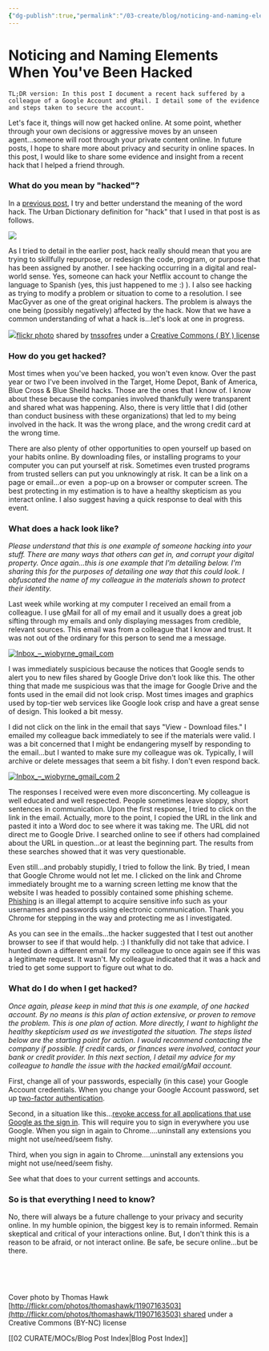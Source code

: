```yaml
---
{"dg-publish":true,"permalink":"/03-create/blog/noticing-and-naming-elements-when-you-ve-been-hacked/","title":"Noticing and Naming Elements When You've Been Hacked","tags":["hack","privacy","security"]}
---
```


# Noticing and Naming Elements When You've Been Hacked

```
TL;DR version: In this post I document a recent hack suffered by a colleague of a Google Account and gMail. I detail some of the evidence and steps taken to secure the account.
```

Let's face it, things will now get hacked online. At some point, whether through your own decisions or aggressive moves by an unseen agent...someone will root through your private content online. In future posts, I hope to share more about privacy and security in online spaces. In this post, I would like to share some evidence and insight from a recent hack that I helped a friend through.

### What do you mean by "hacked"?

In a [previous post](http://wiobyrne.com/hack-become-a-bad-word/), I try and better understand the meaning of the word hack. The Urban Dictionary definition for "hack" that I used in that post is as follows.

![](images/Urban+Dictionary_+hack.jpg)

As I tried to detail in the earlier post, hack really should mean that you are trying to skillfully repurpose, or redesign the code, program, or purpose that has been assigned by another. I see hacking occurring in a digital and real-world sense. Yes, someone can hack your Netflix account to change the language to Spanish (yes, this just happened to me :) ). I also see hacking as trying to modify a problem or situation to come to a resolution. I see MacGyver as one of the great original hackers. The problem is always the one being (possibly negatively) affected by the hack. Now that we have a common understanding of what a hack is...let's look at one in progress.

[![](images/14218019828_4f7a640d79.jpg)](http://flickr.com/photos/124561666@N02/14218019828 "macgyver")[flickr photo](http://flickr.com/photos/124561666@N02/14218019828 "macgyver") shared by [tnssofres](http://flickr.com/people/124561666@N02) under a [Creative Commons ( BY ) license](http://creativecommons.org/licenses/by/2.0/)

### How do you get hacked?

Most times when you've been hacked, you won't even know. Over the past year or two I've been involved in the Target, Home Depot, Bank of America, Blue Cross & Blue Sheild hacks. Those are the ones that I know of. I know about these because the companies involved thankfully were transparent and shared what was happening. Also, there is very little that I did (other than conduct business with these organizations) that led to my being involved in the hack. It was the wrong place, and the wrong credit card at the wrong time.

There are also plenty of other opportunities to open yourself up based on your habits online. By downloading files, or installing programs to your computer you can put yourself at risk. Sometimes even trusted programs from trusted sellers can put you unknowingly at risk. It can be a link on a page or email...or even  a pop-up on a browser or computer screen. The best protecting in my estimation is to have a healthy skepticism as you interact online. I also suggest having a quick response to deal with this event.

### What does a hack look like?

_Please understand that this is one example of someone hacking into your stuff. There are many ways that others can get in, and corrupt your digital property. Once again...this is one example that I'm detailing below. I'm sharing this for the purposes of detailing one way that this could look. I obfuscated the name of my colleague in the materials shown to protect their identity._

Last week while working at my computer I received an email from a colleague. I use gMail for all of my email and it usually does a great job sifting through my emails and only displaying messages from credible, relevant sources. This email was from a colleague that I know and trust. It was not out of the ordinary for this person to send me a message.

[![Inbox_–_wiobyrne_gmail_com](images/Inbox_–_wiobyrne_gmail_com-750x380.png)](http://wiobyrne.com/wp-content/uploads/2015/05/Inbox_–_wiobyrne_gmail_com.png)

I was immediately suspicious because the notices that Google sends to alert you to new files shared by Google Drive don't look like this. The other thing that made me suspicious was that the image for Google Drive and the fonts used in the email did not look crisp. Most times images and graphics used by top-tier web services like Google look crisp and have a great sense of design. This looked a bit messy.

I did not click on the link in the email that says "View - Download files." I emailed my colleague back immediately to see if the materials were valid. I was a bit concerned that I might be endangering myself by responding to the email...but I wanted to make sure my colleague was ok. Typically, I will archive or delete messages that seem a bit fishy. I don't even respond back.

[![Inbox_–_wiobyrne_gmail_com 2](images/Inbox_–_wiobyrne_gmail_com-2-750x380.png)](http://wiobyrne.com/wp-content/uploads/2015/05/Inbox_–_wiobyrne_gmail_com-2.png)

The responses I received were even more disconcerting. My colleague is well educated and well respected. People sometimes leave sloppy, short sentences in communication. Upon the first response, I tried to click on the link in the email. Actually, more to the point, I copied the URL in the link and pasted it into a Word doc to see where it was taking me. The URL did not direct me to Google Drive. I searched online to see if others had complained about the URL in question...or at least the beginning part. The results from these searches showed that it was very questionable.

Even still...and probably stupidly, I tried to follow the link. By tried, I mean that Google Chrome would not let me. I clicked on the link and Chrome immediately brought me to a warning screen letting me know that the website I was headed to possibly contained some phishing scheme. [Phishing](https://www.google.com/url?sa=t&rct=j&q=&esrc=s&source=web&cd=2&cad=rja&uact=8&ved=0CCIQFjAB&url=http%3A%2F%2Fen.wikipedia.org%2Fwiki%2FPhishing&ei=CjVnVdy7BrLbsASy8oGgDQ&usg=AFQjCNEvLIthYRkn8ehFkJKcAGRvYQQoxA&sig2=fN3aj03U1qr8vNGKoCEQRQ&bvm=bv.93990622,d.cWc) is an illegal attempt to acquire sensitive info such as your usernames and passwords using electronic communication. Thank you Chrome for stepping in the way and protecting me as I investigated.

As you can see in the emails...the hacker suggested that I test out another browser to see if that would help. :) I thankfully did not take that advice. I hunted down a different email for my colleague to once again see if this was a legitimate request. It wasn't. My colleague indicated that it was a hack and tried to get some support to figure out what to do.

### What do I do when I get hacked?

_Once again, please keep in mind that this is one example, of one hacked account. By no means is this plan of action extensive, or proven to remove the problem. This is one plan of action. More directly, I want to highlight the healthy skepticism used as we investigated the situation. The steps listed below are the starting point for action. I would recommend contacting the company if possible. If credit_ cards, _or finances were involved, contact your bank or credit provider. In this next section, I detail my advice for my colleague to handle the issue with the hacked email/gMail account._

First, change all of your passwords, especially (in this case) your Google Account credentials. When you change your Google Account password, set up [two-factor authentication](https://www.google.com/landing/2step/).

Second, in a situation like this...[revoke access for all applications that use Google as the sign in](https://support.google.com/a/answer/2537800?hl=en). This will require you to sign in everywhere you use Google. When you sign in again to Chrome....uninstall any extensions you might not use/need/seem fishy.

Third, when you sign in again to Chrome....uninstall any extensions you might not use/need/seem fishy.

See what that does to your current settings and accounts.

### So is that everything I need to know?

No, there will always be a future challenge to your privacy and security online. In my humble opinion, the biggest key is to remain informed. Remain skeptical and critical of your interactions online. But, I don't think this is a reason to be afraid, or not interact online. Be safe, be secure online...but be there.

 

 

Cover photo by Thomas Hawk [http://flickr.com/photos/thomashawk/11907163503](http://flickr.com/photos/thomashawk/11907163503) shared under a Creative Commons (BY-NC) license

[[02 CURATE/MOCs/Blog Post Index\|Blog Post Index]]